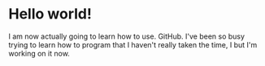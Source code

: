#          Hello world!
  I am now actually going to learn how to use. GitHub. I've been so busy trying to learn how to program that I haven't really taken the time, I but I'm working on it now.
